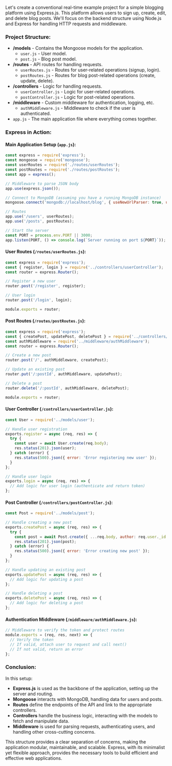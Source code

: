 Let's create a conventional real-time example project for a simple blogging platform using Express.js. This platform allows users to sign up, create, edit, and delete blog posts. We'll focus on the backend structure using Node.js and Express for handling HTTP requests and middleware.

### Project Structure:

- **/models** - Contains the Mongoose models for the application.
  - `user.js` - User model.
  - `post.js` - Blog post model.
- **/routes** - API routes for handling requests.
  - `userRoutes.js` - Routes for user-related operations (signup, login).
  - `postRoutes.js` - Routes for blog post-related operations (create, update, delete).
- **/controllers** - Logic for handling requests.
  - `userController.js` - Logic for user-related operations.
  - `postController.js` - Logic for post-related operations.
- **/middleware** - Custom middleware for authentication, logging, etc.
  - `authMiddleware.js` - Middleware to check if the user is authenticated.
- `app.js` - The main application file where everything comes together.

### Express in Action:

#### Main Application Setup (`app.js`):

```javascript
const express = require('express');
const mongoose = require('mongoose');
const userRoutes = require('./routes/userRoutes');
const postRoutes = require('./routes/postRoutes');
const app = express();

// Middleware to parse JSON body
app.use(express.json());

// Connect to MongoDB (assuming you have a running MongoDB instance)
mongoose.connect('mongodb://localhost/blog', { useNewUrlParser: true, useUnifiedTopology: true });

// Routes
app.use('/users', userRoutes);
app.use('/posts', postRoutes);

// Start the server
const PORT = process.env.PORT || 3000;
app.listen(PORT, () => console.log(`Server running on port ${PORT}`));
```

#### User Routes (`/routes/userRoutes.js`):

```javascript
const express = require('express');
const { register, login } = require('../controllers/userController');
const router = express.Router();

// Register a new user
router.post('/register', register);

// User login
router.post('/login', login);

module.exports = router;
```

#### Post Routes (`/routes/postRoutes.js`):

```javascript
const express = require('express');
const { createPost, updatePost, deletePost } = require('../controllers/postController');
const authMiddleware = require('../middleware/authMiddleware');
const router = express.Router();

// Create a new post
router.post('/', authMiddleware, createPost);

// Update an existing post
router.put('/:postId', authMiddleware, updatePost);

// Delete a post
router.delete('/:postId', authMiddleware, deletePost);

module.exports = router;
```

#### User Controller (`/controllers/userController.js`):

```javascript
const User = require('../models/user');

// Handle user registration
exports.register = async (req, res) => {
  try {
    const user = await User.create(req.body);
    res.status(201).json(user);
  } catch (error) {
    res.status(500).json({ error: 'Error registering new user' });
  }
};

// Handle user login
exports.login = async (req, res) => {
  // Add logic for user login (authenticate and return token)
};
```

#### Post Controller (`/controllers/postController.js`):

```javascript
const Post = require('../models/post');

// Handle creating a new post
exports.createPost = async (req, res) => {
  try {
    const post = await Post.create({ ...req.body, author: req.user._id });
    res.status(201).json(post);
  } catch (error) {
    res.status(500).json({ error: 'Error creating new post' });
  }
};

// Handle updating an existing post
exports.updatePost = async (req, res) => {
  // Add logic for updating a post
};

// Handle deleting a post
exports.deletePost = async (req, res) => {
  // Add logic for deleting a post
};
```

#### Authentication Middleware (`/middleware/authMiddleware.js`):

```javascript
// Middleware to verify the token and protect routes
module.exports = (req, res, next) => {
  // Verify the token
  // If valid, attach user to request and call next()
  // If not valid, return an error
};
```

### Conclusion:

In this setup:
- **Express.js** is used as the backbone of the application, setting up the server and routing.
- **Mongoose** interacts with MongoDB, handling data for users and posts.
- **Routes** define the endpoints of the API and link to the appropriate controllers.
- **Controllers** handle the business logic, interacting with the models to fetch and manipulate data.
- **Middleware** is used for parsing requests, authenticating users, and handling other cross-cutting concerns.

This structure provides a clear separation of concerns, making the application modular, maintainable, and scalable. Express, with its minimalist yet flexible approach, provides the necessary tools to build efficient and effective web applications.